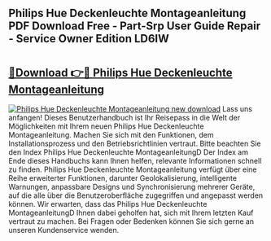 ## Philips Hue Deckenleuchte Montageanleitung PDF Download Free - Part-Srp User Guide Repair - Service Owner Edition LD6IW

# <h2><a href="http://df6zhpt.blite.top/?on=Philips+Hue+Deckenleuchte+Montageanleitung">🔗Download 👉🔴 Philips Hue Deckenleuchte Montageanleitung</a></h2>

[![Philips Hue Deckenleuchte Montageanleitung new download](https://i.imgur.com/lujVjoI.png)](http://df6zhpt.blite.top/?on=Philips+Hue+Deckenleuchte+Montageanleitung)
Lass uns anfangen! Dieses Benutzerhandbuch ist Ihr Reisepass in die Welt der Möglichkeiten mit Ihrem neuen Philips Hue Deckenleuchte Montageanleitung. Machen Sie sich mit den Funktionen, dem Installationsprozess und den Betriebsrichtlinien vertraut. Bitte beachten Sie den Index Philips Hue Deckenleuchte MontageanleitungD Der Index am Ende dieses Handbuchs kann Ihnen helfen, relevante Informationen schnell zu finden. Philips Hue Deckenleuchte Montageanleitung verfügt über eine Reihe erweiterter Funktionen, darunter Geolokalisierung, intelligente Warnungen, anpassbare Designs und Synchronisierung mehrerer Geräte, auf die alle über die Benutzeroberfläche zugegriffen und angepasst werden können. Wir erwarten, dass das Philips Hue Deckenleuchte MontageanleitungD Ihnen dabei geholfen hat, sich mit Ihrem letzten Kauf vertraut zu machen. Bei Fragen oder Bedenken können Sie sich gerne an unseren Kundenservice wenden.

